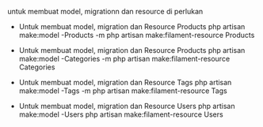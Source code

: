 untuk membuat model, migrationn dan resource di perlukan

- Untuk membuat model, migration dan Resource Products
php artisan make:model -Products -m
php artisan make:filament-resource Products

- Untuk membuat model, migration dan Resource Products
php artisan make:model -Categories -m
php artisan make:filament-resource Categories

- Untuk membuat model, migration dan Resource Tags
php artisan make:model -Tags -m
php artisan make:filament-resource Tags

- Untuk membuat model, migration dan Resource Users
php artisan make:model -Users
php artisan make:filament-resource Users

